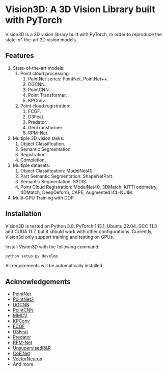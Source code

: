 # Vision3D: A 3D Vision Library built with PyTorch

Vision3D is a 3D vision library built with PyTorch, in order to reproduce the state-of-the-art 3D vision models.

## Features

1. State-of-the-art models:
   1. Point cloud processing:
      1. PointNet series: PointNet, PointNet++.
      2. DGCNN.
      3. PointCNN.
      4. Point Transformer.
      5. KPConv.
   2. Point cloud registration:
      1. FCGF.
      2. D3Feat.
      3. Predator.
      4. GeoTransformer
      5. RPM-Net.
2. Multiple 3D vision tasks:
   1. Object Classification.
   2. Semantic Segmentation.
   3. Registration.
   4. Completion.
3. Multiple datasets:
   1. Object Classification: ModelNet40.
   2. Part Semantic Segmentation: ShapeNetPart.
   3. Semantic Segmentation: S3DIS.
   4. Point Cloud Registration: ModelNet40, 3DMatch, KITTI odometry, 4DMatch, DeepDeform, CAPE, Augmented ICL-NUIM.
4. Multi-GPU Training with DDP.

## Installation

Vision3D is tested on Python 3.8, PyTorch 1.13.1, Ubuntu 22.04, GCC 11.3 and CUDA 11.7, but it should work with other configurations. Currently, Vision3d only support training and testing on GPUs.

Install Vision3D with the following command:

```bash
python setup.py develop
```

All requirements will be automatically installed.

## Acknowledgements

- [PointNet](https://github.com/charlesq34/pointnet)
- [PointNet2](https://github.com/charlesq34/pointnet2)
- [DGCNN](https://github.com/WangYueFt/dgcnn)
- [PointCNN](https://github.com/yangyanli/PointCNN)
- [MMCV](https://github.com/open-mmlab/mmcv)
- [KPConv](https://github.com/HuguesTHOMAS/KPConv-PyTorch)
- [FCGF](https://github.com/chrischoy/FCGF)
- [D3Feat](https://github.com/XuyangBai/D3Feat.pytorch)
- [Predator](https://github.com/prs-eth/OverlapPredator)
- [RPM-Net](https://github.com/yewzijian/RPMNet)
- [UnsupervisedR&R](https://github.com/mbanani/unsupervisedRR)
- [CoFiNet](https://github.com/haoyu94/Coarse-to-fine-correspondences)
- [VectorNeuron](https://github.com/FlyingGiraffe/vnn)
- And more.

